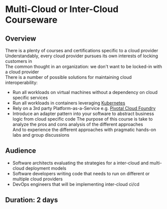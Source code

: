 # Multi-Cloud or Inter-Cloud Courseware

## Overview

There is a plenty of courses and certifications specific to a cloud provider  
Understandably, every cloud provider pursues its own interests of locking customers in  
The common thought in an organization: we don't want to be locked-in with a cloud provider  
There is a number of possible solutions for maintaining cloud interoperability:
* Run all workloads on virtual machines without a dependency on cloud specific services
* Run all workloads in containers leveraging [Kubernetes](https://kubernetes.io/)
* Rely on a 3rd party Platform-as-a-Service e.g. [Pivotal Cloud Foundry](https://pivotal.io/platform)
* Introduce an adapter pattern into your software to abstract business logic from cloud specific code
The purpose of this course is take to analyze the pros and cons analysis of the different approaches  
And to experience the different approaches with pragmatic hands-on labs and group discussions  

## Audience

* Software architects evaluating the strategies for a inter-cloud and multi-cloud deployment models
* Software developers writing code that needs to run on different or multiple cloud providers
* DevOps engineers that will be implementing inter-cloud ci/cd

## Duration: 2 days